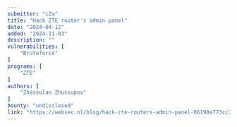 ```yaml
---
submitter: "c2a"
title: "Hack ZTE router's admin panel"
date: "2024-04-12"
added: "2024-11-03"
description: ""
vulnerabilities: [
    "Bruteforce"
]
programs: [
    "ZTE"
]
authors: [
    "Zhassulan Zhussupov"
]
bounty: "undisclosed"
link: "https://websec.nl/blog/hack-zte-routers-admin-panel-66190e773cc251453bda7a0c"
---
```





